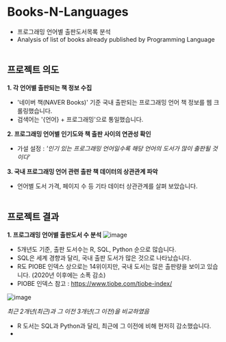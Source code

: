 # Books-N-Languages
* 프로그래밍 언어별 출판도서목록 분석
* Analysis of list of books already published by Programming Language <br/><br/>

## 프로젝트 의도

**1. 각 언어별 출판되는 책 정보 수집** <br/>
- '네이버 책(NAVER Books)' 기준 국내 출판되는 프로그래밍 언어 책 정보를 웹 크롤링했습니다.<br/>
- 검색어는 '{언어} + 프로그래밍'으로 통일했습니다.<br/>

**2. 프로그래밍 언어별 인기도와 책 출판 사이의 연관성 확인** <br/>
-  가설 설정 : *'인기 있는 프로그래밍 언어일수록 해당 언어의 도서가 많이 출판될 것이다'*<br/>

**3. 국내 프로그래밍 언어 관련 출판 책 데이터의 상관관계 파악** <br/>
- 언어별 도서 가격, 페이지 수 등 기타 데이터 상관관계를 살펴 보았습니다.<br/><br/>

## 프로젝트 결과

**1. 프로그래밍 언어별 출판도서 수 분석**
![image](https://user-images.githubusercontent.com/91931949/141613243-a53e4414-408e-46d4-96b6-31804fbc46b5.png)

- 5개년도 기준, 출판 도서수는 R, SQL, Python 순으로 많습니다.
- SQL은 세계 경향과 달리, 국내 출판 도서가 많은 것으로 나타났습니다.
- R도 PIOBE 인덱스 상으로는 14위이지만, 국내 도서는 많은 출판량을 보이고 있습니다. (2020년 이후에는 소폭 감소)
- PIOBE 인덱스 참고 : <https://www.tiobe.com/tiobe-index/>

![image](https://user-images.githubusercontent.com/91931949/141613471-31296e81-52ae-4b5c-8b9f-56bb9c182e79.png)

*최근 2개년(최근)과 그 이전 3개년(그 이전)을 비교하였음*
- R 도서는 SQL과 Python과 달리, 최근에 그 이전에 비해 현저히 감소했습니다.
- 
